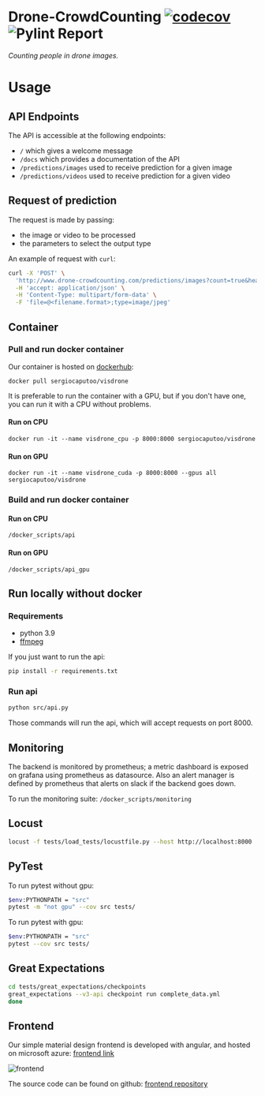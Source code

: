 # Drone-CrowdCounting [![codecov](https://codecov.io/gh/se4ai2122-cs-uniba/Drone-CrowdCounting/branch/main/graph/badge.svg?token=WFM4DH44WF)](https://codecov.io/gh/se4ai2122-cs-uniba/Drone-CrowdCounting) ![Pylint Report](https://github.com/se4ai2122-cs-uniba/Drone-CrowdCounting/actions/workflows/linting.yml/badge.svg)

*Counting people in drone images.*

# Usage
## API Endpoints
The API is accessible at the following endpoints:
- `/` which gives a welcome message
- `/docs` which provides a documentation of the API
- `/predictions/images` used to receive prediction for a given image
- `/predictions/videos` used to receive prediction for a given video

## Request of prediction
The request is made by passing:
- the image or video to be processed
- the parameters to select the output type

An example of request with `curl`:
```bash
curl -X 'POST' \
  'http://www.drone-crowdcounting.com/predictions/images?count=true&heatmap=true' \
  -H 'accept: application/json' \
  -H 'Content-Type: multipart/form-data' \
  -F 'file=@<filename.format>;type=image/jpeg'
```

## Container
### Pull and run docker container
Our container is hosted on [dockerhub](https://hub.docker.com/r/sergiocaputoo/visdrone):

`docker pull sergiocaputoo/visdrone`

It is preferable to run the container with a GPU, but if you don't have one, you can run it with a CPU without problems.
#### Run on CPU
```docker run -it --name visdrone_cpu -p 8000:8000 sergiocaputoo/visdrone```
#### Run on GPU
```docker run -it --name visdrone_cuda -p 8000:8000 --gpus all sergiocaputoo/visdrone```

### Build and run docker container
#### Run on CPU
```/docker_scripts/api```
#### Run on GPU
```/docker_scripts/api_gpu```

## Run locally without docker
### Requirements
- python 3.9
- [ffmpeg](https://www.ffmpeg.org/)

If you just want to run the api:
```bash
pip install -r requirements.txt
```

### Run api
```bash
python src/api.py
```
Those commands will run the api, which will accept requests on port 8000.


## Monitoring
The backend is monitored by prometheus; a metric dashboard is exposed on grafana using prometheus as datasource.
Also an alert manager is defined by prometheus that alerts on slack if the backend goes down.

To run the monitoring suite:
```/docker_scripts/monitoring```

## Locust
```bash
locust -f tests/load_tests/locustfile.py --host http://localhost:8000
```

## PyTest
To run pytest without gpu:

```bash
$env:PYTHONPATH = "src"
pytest -m "not gpu" --cov src tests/
```

To run pytest with gpu:
```bash
$env:PYTHONPATH = "src"
pytest --cov src tests/
```

## Great Expectations
```bash
cd tests/great_expectations/checkpoints
great_expectations --v3-api checkpoint run complete_data.yml
done
```
## Frontend
Our simple material design frontend is developed with angular, and hosted on microsoft azure: 
[frontend link](http://drone-crowdcounting.com/)

![frontend](https://user-images.githubusercontent.com/38686676/148965188-d3564ec7-5a5d-4b6d-84fb-b28b08376baf.png)

The source code can be found on github:
[frontend repository](https://github.com/MauroCamporeale/dronecrowd-wa)
